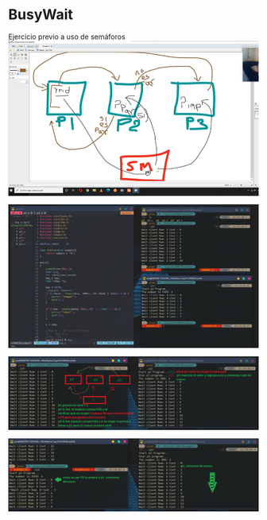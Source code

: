 # BusyWait
Ejercicio previo a uso de semáforos
![img](https://github.com/yerson001/BusyWait/blob/main/SHM.PNG)

![img](https://github.com/yerson001/BusyWait/blob/main/shm_server.PNG)

![img](https://github.com/yerson001/BusyWait/blob/main/11.PNG)

![img](https://github.com/yerson001/BusyWait/blob/main/22.PNG)
